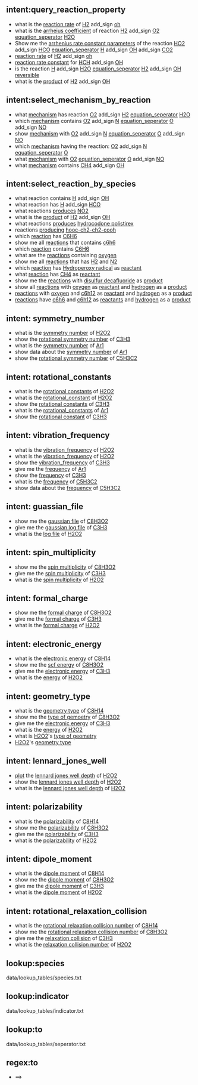 ## intent:query_reaction_property
 - what is the [reaction rate](attribute) of [H2](species) add_sign [oh](species)
 - what is the [arrheius coefficient](attribute) of reaction [H2](species) add_sign [O2](species) [equation_seperator](to) [H2O](species) 
 - Show me the [arrhenius rate constant parameters](attribute) of the reaction [HO2](species) add_sign [HCO](species) [equation_seperator](to) [H](species) add_sign [OH](species) add_sign [CO2](species)
 - [reaction rate](attribute) of [H2](species) add_sign [oh](species)
 - [reaction rate constant](attribute) for [HCH](species) add_sign [OH](species)
 - is the reaction [H](species) add_sign [H2O](species) [equation_seperator](to) [H2](species) add_sign [OH](species) [reversible](attribute)
 - what is the [product](attribute) of [H2](species) add_sign [OH](species)
 
## intent:select_mechanism_by_reaction
 - what [mechanism](class) has reaction [O2](species) add_sign [H2](species) [equation_seperator](to) [H2O](species)
 - which [mechanism](class) contains [O2](species) add_sign [N](species) [equation_seperator](to) [O](species) add_sign [NO](species) 
 - show [mechanism](class) with [O2](species) add_sign [N](species) [equation_seperator](to) [O](species) add_sign [NO](species) 
 - which [mechanism](class) having the reaction: [O2](species) add_sign [N](species) [equation_seperator](to) [O](species)
 - what [mechanism](class) with [O2](species) [equation_seperator](to) [O](species) add_sign [NO](species) 
 - what [mechanism](class) contains [CH4](species) add_sign [OH](species)
 
## intent:select_reaction_by_species
 - what reaction contains [H](species) add_sign [OH](species)
 - what reaction has [H](species) add_sign [HCO](species)
 - what reactions [produces](indicator) [NO2](species)
 - what is the [product](indicator) of [H2](species) add_sign [OH](species)
 - what reactions [produces](indicator) [hydrocodone polistirex](species)
 - reactions [producing](indicator) [hooc-ch2-ch2-cooh](species)
 - which [reaction](class) has [C6H6](species)
 - show me all [reactions](class) that contains [c6h6](species)
 - which [reaction](class) contains [C6H6](species)
 - what are the [reactions](class) containing [oxygen](species)
 - show me all [reactions](class) that has [H2](species) and [N2](species)
 - which [reaction](class) has [Hydroperoxy radical](species) as [reactant](indicator)
 - what [reaction](class) has [CH4](species) as [reactant](indicator)
 - show me the [reactions](class) with [disulfur decafluoride](species) as [product](indicator)
 - show all [reactions](class) with [oxygen](species) as [reactant](indicator) and [hydrogen](species) as a [product](indicator)
 - [reactions](class) with [oxygen](species) and [c6h12](species) as [reactant](indicator) and [hydrogen](species) as a [product](indicator)
 - [reactions](class) have [c6h6](species) and [c6h12](species) as [reactants](indicator) and [hydrogen](species) as a [product](indicator)
 
## intent: symmetry_number
 - what is the [symmetry number](attribute) of [H2O2](species)
 - show the [rotational symmetry number](attribute) of [C3H3](species)
 - what is the [symmetry number](attribute) of [Ar1](species)
 - show data about the [symmetry number](attribute) of [Ar1](species)
 - show the [rotational symmetry number](attribute) of [C5H3C2](species)

## intent: rotational_constants
 - what is the [rotational constants](attribute) of [H2O2](species)
 - what is the [rotational_constant](attribute) of [H2O2](species)
 - show the [rotational constants](attribute) of [C3H3](species)
 - what is the [rotational_constants](attribute) of [Ar1](species)
 - show the [rotational constant](attribute) of [C3H3](species)
 
 
## intent: vibration_frequency
 - what is the [vibration_frequency](attribute) of [H2O2](species)
 - what is the [vibration_frequency](attribute) of [H2O2](species)
 - show the [vibration_frequency](attribute) of [C3H3](species)
 - give me the [frequency](attribute) of [Ar1](species)
 - show the [frequency](attribute) of [C3H3](species)
 - what is the [frequency](attribute) of [C5H3C2](species)
 - show data about the [frequency](attribute) of [C5H3C2](species)

## intent: guassian_file
 - show me the [gaussian file](attribute) of [C8H3O2](species)
 - give me the [gaussian log file](attribute) of [C3H3](species)
 - what is the [log file](attribute) of [H2O2](species)
 
## intent: spin_multiplicity
 - show me the [spin multiplicity](attribute) of [C8H3O2](species)
 - give me the [spin multiplicity](attribute) of [C3H3](species)
 - what is the [spin multiplicity](attribute) of [H2O2](species)

## intent: formal_charge
 - show me the [formal charge](attribute) of [C8H3O2](species)
 - give me the [formal charge](attribute) of [C3H3](species)
 - what is the [formal charge](attribute) of [H2O2](species)

## intent: electronic_energy
 - what is the [electronic energy](attribute) of [C8H14](species)
 - show me the [scf energy](attribute) of [C8H3O2](species)
 - give me the [electronic energy](attribute) of [C3H3](species)
 - what is the [energy](attribute) of [H2O2](species)
 
## intent: geometry_type
 - what is the [geometry type](attribute) of [C8H14](species)
 - show me the [type of gemoetry](attribute) of [C8H3O2](species)
 - give me the [electronic energy](attribute) of [C3H3](species)
 - what is the [energy](attribute) of [H2O2](species)
 - what is [H2O2](species)'s [type of geometry](attribute)
 - [H2O2](species)'s [geometry type](attribute)
 
## intent: lennard_jones_well
 - [plot](command) the [lennard jones well depth](attribute) of [H2O2](species)
 - show the [lennard jones well depth](attribute) of [H2O2](species)
 - what is the [lennard jones well depth](attribute) of [H2O2](species)

## intent: polarizability 
 - what is the [polarizability](attribute) of [C8H14](species)
 - show me the [polarizability](attribute) of [C8H3O2](species)
 - give me the [polarizability](attribute) of [C3H3](species)
 - what is the [polarizability](attribute) of [H2O2](species)
 
## intent: dipole_moment 
 - what is the [dipole moment](attribute) of [C8H14](species)
 - show me the [dipole moment](attribute) of [C8H3O2](species)
 - give me the [dipole moment](attribute) of [C3H3](species)
 - what is the [dipole moment](attribute) of [H2O2](species)

## intent: rotational_relaxation_collision 
 - what is the [rotational relaxation collision number](attribute) of [C8H14](species)
 - show me the [rotational relaxation collision number](attribute) of [C8H3O2](species)
 - give me the [relaxation collision](attribute) of [C3H3](species)
 - what is the [relaxation collision number](attribute) of [H2O2](species)

## lookup:species
data/lookup_tables/species.txt

## lookup:indicator
data/lookup_tables/indicator.txt

## lookup:to
data/lookup_tables/seperator.txt

## regex:to
- ==>